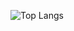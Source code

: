 












![Top Langs](https://github-readme-stats.vercel.app/api/top-langs/?username=thatyota&layout=compact)
